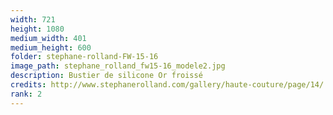 ```yaml
---
width: 721
height: 1080
medium_width: 401
medium_height: 600
folder: stephane-rolland-FW-15-16
image_path: stephane_rolland_fw15-16_modele2.jpg
description: Bustier de silicone Or froissé
credits: http://www.stephanerolland.com/gallery/haute-couture/page/14/
rank: 2
---
```

